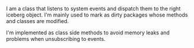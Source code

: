 I am a class that listens to system events and dispatch them to the right iceberg object.
I'm mainly used to mark as dirty packages whose methods and classes are modified.

I'm implemented as class side methods to avoid memory leaks and problems when unsubscribing to events.